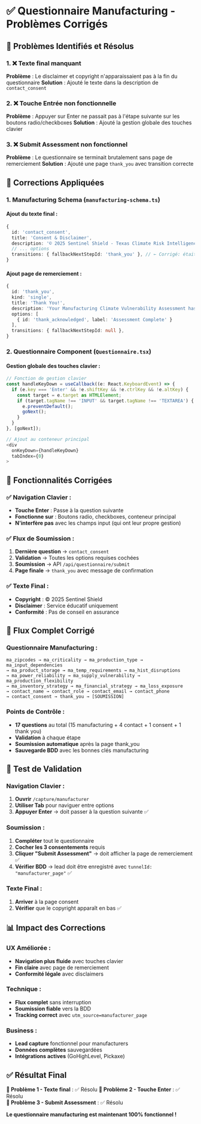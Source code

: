# ✅ Questionnaire Manufacturing - Problèmes Corrigés

## 🚨 **Problèmes Identifiés et Résolus**

### **1. ❌ Texte final manquant**
**Problème** : Le disclaimer et copyright n'apparaissaient pas à la fin du questionnaire
**Solution** : Ajouté le texte dans la description de `contact_consent`

### **2. ❌ Touche Entrée non fonctionnelle**
**Problème** : Appuyer sur Enter ne passait pas à l'étape suivante sur les boutons radio/checkboxes
**Solution** : Ajouté la gestion globale des touches clavier

### **3. ❌ Submit Assessment non fonctionnel**
**Problème** : Le questionnaire se terminait brutalement sans page de remerciement
**Solution** : Ajouté une page `thank_you` avec transition correcte

## 🔧 **Corrections Appliquées**

### **1. Manufacturing Schema (`manufacturing-schema.ts`)**

#### **Ajout du texte final :**
```typescript
{
  id: 'contact_consent',
  title: 'Consent & Disclaimer',
  description: '© 2025 Sentinel Shield - Texas Climate Risk Intelligence. This is an educational service only. We are not licensed insurance professionals and do not provide insurance advice.',
  // ... options
  transitions: { fallbackNextStepId: 'thank_you' }, // ← Corrigé: était null
}
```

#### **Ajout page de remerciement :**
```typescript
{
  id: 'thank_you',
  kind: 'single',
  title: 'Thank You!',
  description: 'Your Manufacturing Climate Vulnerability Assessment has been submitted successfully. You will receive your personalized analysis report via email within 24-48 hours.',
  options: [
    { id: 'thank_acknowledged', label: 'Assessment Complete' }
  ],
  transitions: { fallbackNextStepId: null },
}
```

### **2. Questionnaire Component (`Questionnaire.tsx`)**

#### **Gestion globale des touches clavier :**
```typescript
// Fonction de gestion clavier
const handleKeyDown = useCallback((e: React.KeyboardEvent) => {
  if (e.key === 'Enter' && !e.shiftKey && !e.ctrlKey && !e.altKey) {
    const target = e.target as HTMLElement;
    if (target.tagName !== 'INPUT' && target.tagName !== 'TEXTAREA') {
      e.preventDefault();
      goNext();
    }
  }
}, [goNext]);

// Ajout au conteneur principal
<div 
  onKeyDown={handleKeyDown}
  tabIndex={0}
>
```

## 🎯 **Fonctionnalités Corrigées**

### **✅ Navigation Clavier :**
- **Touche Enter** : Passe à la question suivante
- **Fonctionne sur** : Boutons radio, checkboxes, conteneur principal
- **N'interfère pas** avec les champs input (qui ont leur propre gestion)

### **✅ Flux de Soumission :**
1. **Dernière question** → `contact_consent`
2. **Validation** → Toutes les options requises cochées
3. **Soumission** → API `/api/questionnaire/submit`
4. **Page finale** → `thank_you` avec message de confirmation

### **✅ Texte Final :**
- **Copyright** : © 2025 Sentinel Shield
- **Disclaimer** : Service éducatif uniquement
- **Conformité** : Pas de conseil en assurance

## 🔄 **Flux Complet Corrigé**

### **Questionnaire Manufacturing :**
```
ma_zipcodes → ma_criticality → ma_production_type → ma_input_dependencies 
→ ma_product_storage → ma_temp_requirements → ma_hist_disruptions 
→ ma_power_reliability → ma_supply_vulnerability → ma_production_flexibility 
→ ma_inventory_strategy → ma_financial_strategy → ma_loss_exposure 
→ contact_name → contact_role → contact_email → contact_phone 
→ contact_consent → thank_you → [SOUMISSION]
```

### **Points de Contrôle :**
- **17 questions** au total (15 manufacturing + 4 contact + 1 consent + 1 thank you)
- **Validation** à chaque étape
- **Soumission automatique** après la page thank_you
- **Sauvegarde BDD** avec les bonnes clés manufacturing

## 🚀 **Test de Validation**

### **Navigation Clavier :**
1. **Ouvrir** `/capture/manufacturer`
2. **Utiliser Tab** pour naviguer entre options
3. **Appuyer Enter** → doit passer à la question suivante ✅

### **Soumission :**
1. **Compléter** tout le questionnaire
2. **Cocher les 3 consentements** requis
3. **Cliquer "Submit Assessment"** → doit afficher la page de remerciement ✅
4. **Vérifier BDD** → lead doit être enregistré avec `tunnelId: "manufacturer_page"` ✅

### **Texte Final :**
1. **Arriver** à la page consent
2. **Vérifier** que le copyright apparaît en bas ✅

## 📊 **Impact des Corrections**

### **UX Améliorée :**
- **Navigation plus fluide** avec touches clavier
- **Fin claire** avec page de remerciement
- **Conformité légale** avec disclaimers

### **Technique :**
- **Flux complet** sans interruption
- **Soumission fiable** vers la BDD
- **Tracking correct** avec `utm_source=manufacturer_page`

### **Business :**
- **Lead capture** fonctionnel pour manufacturers
- **Données complètes** sauvegardées
- **Intégrations actives** (GoHighLevel, Pickaxe)

## ✅ **Résultat Final**

**🎯 Problème 1 - Texte final** : ✅ Résolu
**🎯 Problème 2 - Touche Enter** : ✅ Résolu  
**🎯 Problème 3 - Submit Assessment** : ✅ Résolu

**Le questionnaire manufacturing est maintenant 100% fonctionnel !**

